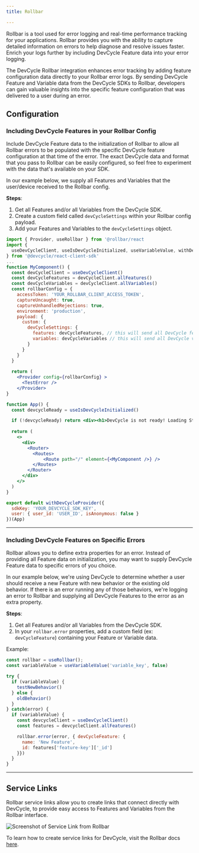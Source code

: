 ```yaml
---
title: Rollbar

---
```


Rollbar is a tool used for error logging and real-time performance tracking for your applications. Rollbar provides you with the ability to capture detailed information on errors to help diagnose and resolve issues faster. Enrich your logs further by including DevCycle Feature data into your error logging.

The DevCycle Rollbar integration enhances error tracking by adding feature configuration data directly to your Rollbar error logs. By sending DevCycle Feature and Variable data from the DevCycle SDKs to Rollbar, developers can gain valuable insights into the specific feature configuration that was delivered to a user during an error.

## Configuration

### Including DevCycle Features in your Rollbar Config

Include DevCycle Feature data to the initialization of Rollbar to allow all Rollbar errors to be populated with the specific DevCycle feature configuration at that time of the error. The exact DevCycle data and format that you pass to Rollbar can be easily configured, so feel free to experiment with the data that's available on your SDK.

In our example below, we supply all Features and Variables that the user/device received to the Rollbar config.

**Steps**:
1. Get all Features and/or all Variables from the DevCycle SDK.
2. Create a custom field called `devCycleSettings` within your Rollbar config payload.
3. Add your Features and Variables to the `devCycleSettings` object.

```jsx
import { Provider, useRollbar } from '@rollbar/react
import { 
  useDevCycleClient, useIsDevCycleInitialized, useVariableValue, withDevCycleProvider 
} from '@devcycle/react-client-sdk'
...
function MyComponent() {
  const devCycleClient = useDevCycleClient()
  const devCycleFeatures = devCycleClient.allFeatures()
  const devCycleVariables = devCycleClient.allVariables()
  const rollbarConfig = {
    accessToken: 'YOUR_ROLLBAR_CLIENT_ACCESS_TOKEN',
    captureUncaught: true,
    captureUnhandledRejections: true,
    environment: 'production',
    payload: {
      custom: {
        devCycleSettings: {
          features: devCycleFeatures, // this will send all DevCycle features in the error payload to Rollbar
          variables: devCycleVariables // this will send all DevCycle variables in the error payload to Rollbar
        }
      }
    }
  }
  
  return (
    <Provider config={rollbarConfig} >
      <TestError />
    </Provider>
}

function App() {
  const devcycleReady = useIsDevCycleInitialized()

  if (!devcycleReady) return <div><h1>DevCycle is not ready! Loading State...</h1></div>
  
  return (
    <>
      <div>
        <Router>
          <Routes>
              <Route path="/" element={<MyComponent />} />
          </Routes>
        </Router>
      </div>
    </>
  )
}

export default withDevCycleProvider({
  sdkKey: 'YOUR_DEVCYCLE_SDK_KEY', 
  user: { user_id: 'USER_ID', isAnonymous: false } 
})(App)

```

---

### Including DevCycle Features on Specific Errors

Rollbar allows you to define extra properties for an error. Instead of providing all Feature data on initialization, you may want to supply DevCycle Feature data to specific errors of you choice. 

In our example below, we're using DevCycle to determine whether a user should receive a new Feature with new behavior or the existing old behavior. If there is an error running any of those behaviors, we're logging an error to Rollbar and supplying all DevCycle Features to the error as an extra property.

**Steps**:
1. Get all Features and/or all Variables from the DevCycle SDK.
2. In your `rollbar.error` properties, add a custom field (ex: `devCycleFeature`) containing your Feature or Variable data.

Example:
```jsx
const rollbar = useRollbar();
const variableValue = useVariableValue('variable_key', false)

try {
  if (variableValue) {
    testNewBehavior()
  } else {
    oldBehavior()
  }
} catch(error) {
  if (variableValue) {
    const devcycleClient = useDevCycleClient()
    const features = devcycleClient.allFeatures()

    rollbar.error(error, { devCycleFeature: { 
      name: 'New Feature',
      id: features['feature-key']['_id']
    }})
  }
}

```

---

## Service Links

Rollbar service links allow you to create links that connect directly with DevCycle, to provide easy access to Features and Variables from the Rollbar interface.

![Screenshot of Service Link from Rollbar](/integrations/rollbar-service-link.png)

To learn how to create service links for DevCycle, visit the Rollbar docs [here](https://docs.rollbar.com/docs/service-links#devcycle).